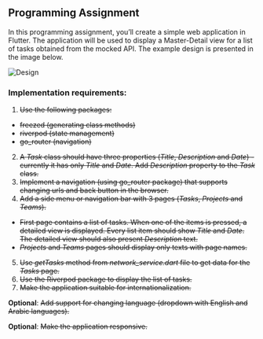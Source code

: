 ## Programming Assignment

In this programming assignment, you’ll create a simple web application in Flutter. The application will be used to display a Master-Detail view for a list of tasks obtained from the mocked API. The example design is presented in the image below.

![Design](design.png)

### Implementation requirements:

1. ~~Use the following packages:~~

- ~~freezed (generating class methods)~~
- ~~riverpod (state management)~~
- ~~go_router (navigation)~~

2. ~~A _Task_ class should have three properties (_Title_, _Description_ and _Date_) - currently it has only _Title_ and _Date_. Add _Description_ property to the _Task_ class.~~
3. ~~Implement a navigation (using go_router package) that supports changing urls and back button in the browser.~~
4. ~~Add a side menu or navigation bar with 3 pages (_Tasks_, _Projects_ and _Teams_).~~

- ~~First page contains a list of tasks. When one of the items is pressed, a detailed view is displayed. Every list item should show _Title_ and _Date_. The detailed view should also present _Description_ text.~~
- ~~_Projects_ and _Teams_ pages should display only texts with page names.~~

5. ~~Use _getTasks_ method from _network_service.dart_ file to get data for the _Tasks_ page.~~
6. ~~Use the Riverpod package to display the list of tasks.~~
7. ~~Make the application suitable for internationalization.~~

**Optional**: ~~Add support for changing language (dropdown with English and Arabic languages).~~

**Optional**: ~~Make the application responsive.~~
